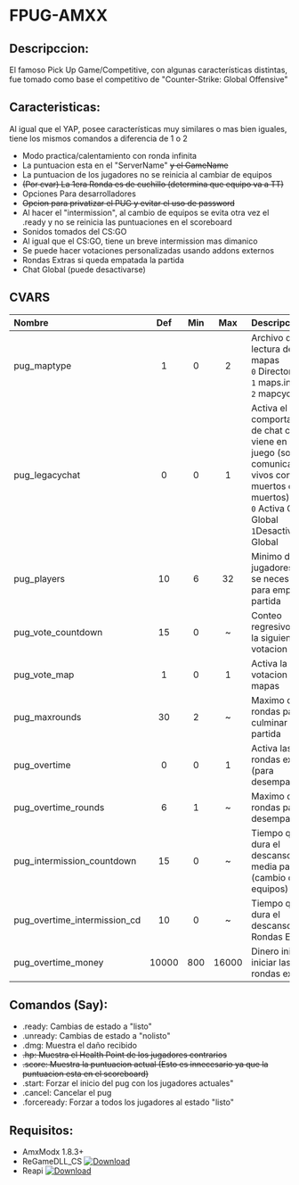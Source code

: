# FPUG-AMXX
## Descripccion:
El famoso Pick Up Game/Competitive, con algunas características distintas, fue tomado como base el competitivo de "Counter-Strike: Global Offensive"

## Caracteristicas:
Al igual que el YAP, posee características muy similares o mas bien iguales, tiene los mismos comandos a diferencia de 1 o 2
- Modo practica/calentamiento con ronda infinita
- La puntuacion esta en el "ServerName" ~~y el GameName~~
- La puntuacion de los jugadores no se reinicia al cambiar de equipos
- ~~(Por cvar) La 1era Ronda es de cuchillo (determina que equipo va a TT)~~
- Opciones Para desarrolladores
- ~~Opcion para privatizar el PUG y evitar el uso de password~~
- Al hacer el "intermission", al cambio de equipos se evita otra vez el .ready y no se reinicia las puntuaciones en el scoreboard
- Sonidos tomados del CS:GO
- Al igual que el CS:GO, tiene un breve intermission mas dimanico
- Se puede hacer votaciones personalizadas usando addons externos
- Rondas Extras si queda empatada la partida
- Chat Global (puede desactivarse)
## CVARS
|Nombre|Def|Min|Max|Descripcion|
|:-----|:-:|:-:|:-:|:----------|
|pug_maptype|1|0|2|Archivo de lectura de mapas<br/>`0` Directorio<br>`1` maps.ini<br>`2` mapcycle.txt|
|pug_legacychat|0|0|1|Activa el comportamiento de chat como viene en el juego (solo se comunican vivos con vivos, muertos con muertos)<br>`0` Activa Chat Global<br>`1`Desactiva Chat Global
|pug_players|10|6|32|Minimo de jugadores que se necesita para empezar la partida|
|pug_vote_countdown|15|0|~|Conteo regresivo para la siguiente votacion|
|pug_vote_map|1|0|1|Activa la votacion de mapas|
|pug_maxrounds|30|2|~|Maximo de rondas para culminar la partida|
|pug_overtime|0|0|1|Activa las rondas extras (para desempate)
|pug_overtime_rounds|6|1|~|Maximo de rondas para desempate|
|pug_intermission_countdown|15|0|~|Tiempo que dura el descanso de media partida (cambio de equipos)
|pug_overtime_intermission_cd|10|0|~|Tiempo que dura el descanso en las Rondas Extra|
|pug_overtime_money|10000|800|16000|Dinero inicial al iniciar las rondas extra

## Comandos (Say):
- .ready: Cambias de estado a "listo"
- .unready: Cambias de estado a "nolisto"
- .dmg: Muestra el daño recibido
- ~~.hp: Muestra el Health Point de los jugadores contrarios~~
- ~~.score: Muestra la puntuacion actual (Esto es innecesario ya que la puntuacion esta en el scoreboard)~~
- .start: Forzar el inicio del pug con los jugadores actuales"
- .cancel: Cancelar el pug
- .forceready: Forzar a todos los jugadores al estado "listo"
## Requisitos:
- AmxModx 1.8.3+
- ReGameDLL_CS [![Download](http://rehlds.org/version/regamedll.svg)](http://teamcity.rehlds.org/guestAuth/downloadArtifacts.html?buildTypeId=ReGameDLL_Publish&buildId=lastSuccessful)
- Reapi [![Download](https://camo.githubusercontent.com/a3ac64aab91dcea4e0f3dfd611808ad61cc05798/687474703a2f2f7265686c64732e6f72672f76657273696f6e2f72656170692e737667)](http://teamcity.rehlds.org/guestAuth/downloadArtifacts.html?buildTypeId=Reapi_Publish&buildId=lastSuccessful)
